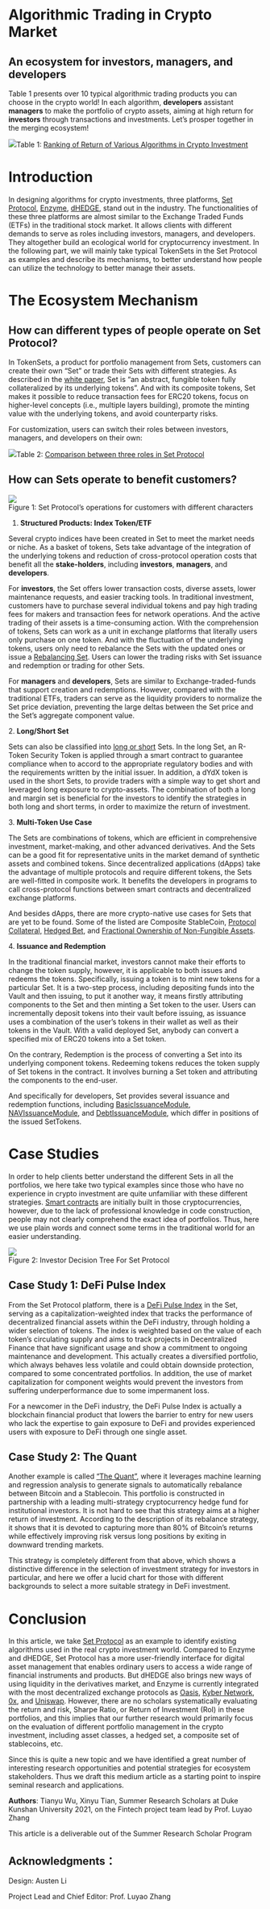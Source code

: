 **Algorithmic Trading in Crypto Market**
========================================

An ecosystem for investors, managers, and developers
----------------------------------------------------

Table 1 presents over 10 typical algorithmic trading products you can choose in the crypto world! In each algorithm, **developers** assistant **managers** to make the portfolio of crypto assets, aiming at high return for **investors** through transactions and investments. Let’s prosper together in the merging ecosystem!

![](https://miro.medium.com/max/1400/1*PKqjLmsDczLV6hyk2p_t3Q.png)Table 1: [Ranking of Return of Various Algorithms in Crypto Investment](https://www.tokensets.com/explore.”)

Introduction
============

In designing algorithms for crypto investments, three platforms, [Set Protocol](https://www.setprotocol.com/?ref=cryptocurrencyjobs.co), [Enzyme](https://enzyme.finance/), [dHEDGE](https://www.dhedge.org/), stand out in the industry. The functionalities of these three platforms are almost similar to the Exchange Traded Funds (ETFs) in the traditional stock market. It allows clients with different demands to serve as roles including investors, managers, and developers. They altogether build an ecological world for cryptocurrency investment. In the following part, we will mainly take typical TokenSets in the Set Protocol as examples and describe its mechanisms, to better understand how people can utilize the technology to better manage their assets.

The Ecosystem Mechanism
=======================

How can different types of people operate on Set Protocol?
----------------------------------------------------------

In TokenSets, a product for portfolio management from Sets, customers can create their own “Set” or trade their Sets with different strategies. As described in the [white paper](https://www.setprotocol.com/pdf/set_protocol_whitepaper.pdf), Set is “an abstract, fungible token fully collateralized by its underlying tokens”. And with its composite tokens, Set makes it possible to reduce transaction fees for ERC20 tokens, focus on higher-level concepts (i.e., multiple layers building), promote the minting value with the underlying tokens, and avoid counterparty risks.

For customization, users can switch their roles between investors, managers, and developers on their own:

![](https://miro.medium.com/max/1340/1*PH2t1NsI5IZsX-DJlUQnpA.png)Table 2: [Comparison between three roles in Set Protocol](https://www.tokensets.com/explore)

How can Sets operate to benefit customers?
------------------------------------------

![](https://miro.medium.com/max/1400/0*eOKRvlntOig_sIoK)<br />Figure  1: Set Protocol’s operations for customers with different characters

1.  **Structured Products: Index Token/ETF**

Several crypto indices have been created in Set to meet the market needs or niche. As a basket of tokens, Sets take advantage of the integration of the underlying tokens and reduction of cross-protocol operation costs that benefit all the **stake-holders**, including **investors**, **managers**, and **developers**.

For **investors**, the Set offers lower transaction costs, diverse assets, lower maintenance requests, and easier tracking tools. In traditional investment, customers have to purchase several individual tokens and pay high trading fees for makers and transaction fees for network operations. And the active trading of their assets is a time-consuming action. With the comprehension of tokens, Sets can work as a unit in exchange platforms that literally users only purchase on one token. And with the fluctuation of the underlying tokens, users only need to rebalance the Sets with the updated ones or issue a [Rebalancing Set](https://medium.com/set-protocol/how-rebalancing-a-set-works-71decb16a8a9). Users can lower the trading risks with Set issuance and redemption or trading for other Sets.

For **managers** and **developers**, Sets are similar to Exchange-traded-funds that support creation and redemptions. However, compared with the traditional ETFs, traders can serve as the liquidity providers to normalize the Set price deviation, preventing the large deltas between the Set price and the Set’s aggregate component value.

2\. **Long/Short Set**

Sets can also be classified into [long or short](https://www.investopedia.com/ask/answers/100314/whats-difference-between-long-and-short-position-market.asp) Sets. In the long Set, an R-Token Security Token is applied through a smart contract to guarantee compliance when to accord to the appropriate regulatory bodies and with the requirements written by the initial issuer. In addition, a dYdX token is used in the short Sets, to provide traders with a simple way to get short and leveraged long exposure to crypto-assets. The combination of both a long and margin set is beneficial for the investors to identify the strategies in both long and short terms, in order to maximize the return of investment.

3\. **Multi-Token Use Case**

The Sets are combinations of tokens, which are efficient in comprehensive investment, market-making, and other advanced derivatives. And the Sets can be a good fit for representative units in the market demand of synthetic assets and combined tokens. Since decentralized applications (dApps) take the advantage of multiple protocols and require different tokens, the Sets are well-fitted in composite work. It benefits the developers in programs to call cross-protocol functions between smart contracts and decentralized exchange platforms.

And besides dApps, there are more crypto-native use cases for Sets that are yet to be found. Some of the listed are Composite StableCoin, [Protocol Collateral,](https://finadium.com/introducing-the-digital-collateral-protocol-the-right-blockchain-for-global-settlements/) [Hedged Bet](https://www.thelines.com/betting/hedge/), and [Fractional Ownership of Non-Fungible Assets](https://hackernoon.com/the-future-of-virtual-assets-introducing-the-fractional-nft-84c218da73c9).

4\. **Issuance and Redemption**

In the traditional financial market, investors cannot make their efforts to change the token supply, however, it is applicable to both issues and redeems the tokens. Specifically, issuing a token is to mint new tokens for a particular Set. It is a two-step process, including depositing funds into the Vault and then issuing, to put it another way, it means firstly attributing components to the Set and then minting a Set token to the user. Users can incrementally deposit tokens into their vault before issuing, as issuance uses a combination of the user’s tokens in their wallet as well as their tokens in the Vault. With a valid deployed Set, anybody can convert a specified mix of ERC20 tokens into a Set token.

On the contrary, Redemption is the process of converting a Set into its underlying component tokens. Redeeming tokens reduces the token supply of Set tokens in the contract. It involves burning a Set token and attributing the components to the end-user.

And specifically for developers, Set provides several issuance and redemption functions, including [BasicIssuanceModule](https://docs.tokensets.com/contracts/modules/basic-issuance-module), [NAVIssuanceModule](https://docs.tokensets.com/contracts/modules/nav-issuance-module), and [DebtIssuanceModule](https://docs.tokensets.com/contracts/modules/debt-issuance-module), which differ in positions of the issued SetTokens.

Case Studies
============

In order to help clients better understand the different Sets in all the portfolios, we here take two typical examples since those who have no experience in crypto investment are quite unfamiliar with these different strategies. [Smart contracts](https://github.com/SetProtocol/set-protocol-contracts) are initially built in those cryptocurrencies, however, due to the lack of professional knowledge in code construction, people may not clearly comprehend the exact idea of portfolios. Thus, here we use plain words and connect some terms in the traditional world for an easier understanding.

![](https://miro.medium.com/max/1400/0*bC5SW92e7_HRSwH1)<br />Figure  2: Investor Decision Tree For Set Protocol

Case Study 1: DeFi Pulse Index
------------------------------

From the Set Protocol platform, there is a [DeFi Pulse Index](https://www.tokensets.com/portfolio/dpi) in the Set, serving as a capitalization-weighted index that tracks the performance of decentralized financial assets within the DeFi industry, through holding a wider selection of tokens. The index is weighted based on the value of each token’s circulating supply and aims to track projects in Decentralized Finance that have significant usage and show a commitment to ongoing maintenance and development. This actually creates a diversified portfolio, which always behaves less volatile and could obtain downside protection, compared to some concentrated portfolios. In addition, the use of market capitalization for component weights would prevent the investors from suffering underperformance due to some impermanent loss.

For a newcomer in the DeFi industry, the DeFi Pulse Index is actually a blockchain financial product that lowers the barrier to entry for new users who lack the expertise to gain exposure to DeFi and provides experienced users with exposure to DeFi through one single asset.

Case Study 2: The Quant
-----------------------

Another example is called [“The Quant”](https://www.tokensets.com/portfolio/ebtcq), where it leverages machine learning and regression analysis to generate signals to automatically rebalance between Bitcoin and a Stablecoin. This portfolio is constructed in partnership with a leading multi-strategy cryptocurrency hedge fund for institutional investors. It is not hard to see that this strategy aims at a higher return of investment. According to the description of its rebalance strategy, it shows that it is devoted to capturing more than 80% of Bitcoin’s returns while effectively improving risk versus long positions by exiting in downward trending markets.

This strategy is completely different from that above, which shows a distinctive difference in the selection of investment strategy for investors in particular, and here we offer a lucid chart for those with different backgrounds to select a more suitable strategy in DeFi investment.

Conclusion
==========

In this article, we take [Set Protocol](https://www.setprotocol.com/?ref=cryptocurrencyjobs.co) as an example to identify existing algorithms used in the real crypto investment world. Compared to Enzyme and dHEDGE, Set Protocol has a more user-friendly interface for digital asset management that enables ordinary users to access a wide range of financial instruments and products. But dHEDGE also brings new ways of using liquidity in the derivatives market, and Enzyme is currently integrated with the most decentralized exchange protocols as [Oasis](https://oasisprotocol.org/), [Kyber Network](https://kyber.network/), [0x](https://0x.org/), and [Uniswap](https://uniswap.org/). However, there are no scholars systematically evaluating the return and risk, Sharpe Ratio, or Return of Investment (RoI) in these portfolios, and this implies that our further research would primarily focus on the evaluation of different portfolio management in the crypto investment, including asset classes, a hedged set, a composite set of stablecoins, etc.

Since this is quite a new topic and we have identified a great number of interesting research opportunities and potential strategies for ecosystem stakeholders. Thus we draft this medium article as a starting point to inspire seminal research and applications.

**Authors**: Tianyu Wu, Xinyu Tian, Summer Research Scholars at Duke Kunshan University 2021, on the Fintech project team lead by Prof. Luyao Zhang

This article is a deliverable out of the Summer Research Scholar Program

Acknowledgments：
----------------

Design: Austen Li

Project Lead and Chief Editor: Prof. Luyao Zhang
